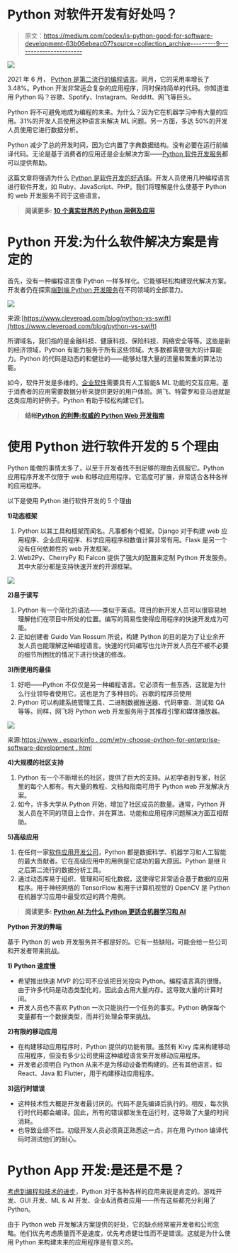# Python 对软件开发有好处吗？

> 原文：<https://medium.com/codex/is-python-good-for-software-development-63b06ebeac07?source=collection_archive---------9----------------------->

![](img/cdfbab6b60d50d245f55a858e97e7fa8.png)

2021 年 6 月， [Python 是第二流行的编程语言](https://www.tiobe.com/tiobe-index/)。同月，它的采用率增长了 3.48%。Python 开发非常适合复杂的应用程序，同时保持简单的代码。你知道谁用 Python 吗？谷歌、Spotify、Instagram、Redditt、网飞等巨头。

Python 将不可避免地成为编程的未来。为什么？因为它在机器学习中有大量的应用。31%的开发人员使用这种语言来解决 ML 问题。另一方面，多达 50%的开发人员使用它进行数据分析。

Python 减少了总的开发时间，因为它内置了字典数据结构。没有必要在运行前编译代码。无论是基于消费者的应用还是企业解决方案——[Python 软件开发服务](https://www.botreetechnologies.com/python-development)都可以提供帮助。

这篇文章将强调为什么 [Python 是软件开发的好选择](https://bestinau.com.au/is-python-good-for-software-development/)。开发人员使用几种编程语言进行软件开发，如 Ruby、JavaScript、PHP。我们将理解是什么使基于 Python 的 web 开发服务不同于这些语言。

> **阅读更多:** [**10 个真实世界的 Python 用例及应用**](https://www.botreetechnologies.com/blog/top-10-python-use-cases-and-applications/)

# **Python 开发:为什么软件解决方案是肯定的**

首先，没有一种编程语言像 Python 一样多样化。它能够轻松构建现代解决方案。开发者仍在探索[端到端 Python 开发服务](https://www.botreetechnologies.com/blog/python-case-study-for-logistics-company-b-l-processing-system/)在不同领域的全部潜力。

![](img/08c31ed97e75a29398ac41827440828b.png)

来源:[https://www.cleveroad.com/blog/python-vs-swift](https://www.cleveroad.com/blog/python-vs-swift)

所谓域名，我们指的是金融科技、健康科技、保险科技、网络安全等等。这些是新的经济领域，Python 有能力服务于所有这些领域。大多数都需要强大的计算能力。Python 的代码是动态的和健壮的——能够处理大量的流量和繁重的算法功能。

如今，软件开发是多维的。[企业软件](https://www.botreetechnologies.com/blog/complete-guide-to-enterprise-application-integration/)需要具有人工智能& ML 功能的交互应用。基于消费者的应用需要数据分析来提供更好的用户体验。网飞、特雷罗和亚马逊就是这类应用的好例子。Python 有助于轻松构建它们。

> **结帐**[**Python 的利弊:权威的 Python Web 开发指南**](https://www.botreetechnologies.com/blog/pros-and-cons-of-python/)

# **使用 Python 进行软件开发的 5 个理由**

Python 能做的事情太多了，以至于开发者找不到足够的理由去佩服它。Python 应用程序开发不仅限于 web 和移动应用程序。它高度可扩展，非常适合各种各样的应用程序。

以下是使用 Python 进行软件开发的 5 个理由

**1)动态框架**

1.  Python 以其工具和框架而闻名。凡事都有个框架。Django 对于构建 web 应用程序、企业应用程序、科学应用程序和数值计算非常有用。Flask 是另一个没有任何依赖性的 web 开发框架。
2.  Web2Py、CherryPy 和 Falcon 提供了强大的配置来定制 Python 开发服务。其中大部分都是支持快速开发的开源框架。

![](img/99731832e2da1edd6cac1245fbb879ba.png)

**2)易于读写**

1.  Python 有一个简化的语法——类似于英语。项目的新开发人员可以很容易地理解他们在项目中所处的位置。编写的简易性使得应用程序的快速开发成为可能。
2.  正如创建者 Guido Van Rossum 所说，构建 Python 的目的是为了让业余开发人员也能理解这种编程语言。快速的代码编写也允许开发人员在不被不必要的细节所困扰的情况下进行快速的修改。

**3)所使用的最佳**

1.  好吧——Python 不仅仅是另一种编程语言。它必须有一些东西，这就是为什么行业领导者使用它。这也是为了多种目的。谷歌的程序员使用
2.  Python 可以构建系统管理工具、二进制数据推送器、代码审查、测试和 QA 等等。同样，网飞将 Python web 开发服务用于其推荐引擎和媒体播放器。

![](img/7dc4130ca84c83b3122d8e619c264721.png)

来源:[https://www . esparkinfo . com/why-choose-python-for-enterprise-software-development . html](https://www.esparkinfo.com/why-choose-python-for-enterprise-software-development.html)

**4)大规模的社区支持**

1.  Python 有一个不断增长的社区，提供了巨大的支持。从初学者到专家，社区里的每个人都有。有大量的教程、文档和指南可用于 Python web 开发解决方案。
2.  如今，许多大学从 Python 开始，增加了社区成员的数量。通常，Python 开发人员在不同的项目上合作，并在算法、功能和应用程序问题解决方面互相帮助。

**5)高级应用**

1.  在任何一家[软件应用开发公司](https://www.botreetechnologies.com)，Python 都是数据科学、机器学习和人工智能的最大贡献者。它在高级应用中的用例是它成功的最大原因。Python 是继 R 之后第二流行的数据分析工具。
2.  通过动态库易于组织、管理和可视化数据，这使得它非常适合基于数据的应用程序。用于神经网络的 TensorFlow 和用于计算机视觉的 OpenCV 是 Python 在机器学习应用中最受欢迎的两个用例。

> **阅读更多:** [**Python AI:为什么 Python 更适合机器学习和 AI**](https://www.business2community.com/big-data/python-ai-why-python-is-better-for-machine-learning-and-ai-02389380)

**Python 开发的弊端**

基于 Python 的 web 开发服务并不都是好的。它有一些缺陷，可能会给一些公司和开发者带来挑战。

**1) Python 速度慢**

*   希望推出快速 MVP 的公司不应该把目光投向 Python。编程语言真的很慢。由于许多代码是动态类型化的，因此会占用大量内存。这导致大量的计算时间。
*   开发人员也不喜欢 Python 一次只能执行一个任务的事实。Python 确保每个变量都有一个数据类型，而并行处理会带来挑战。

**2)有限的移动应用**

*   在构建移动应用程序时，Python 提供的功能有限。虽然有 Kivy 库来构建移动应用程序，但没有多少公司使用这种编程语言来开发移动应用程序。
*   开发者必须明白 Python 从来不是为移动设备而构建的。还有其他语言，如 React、Java 和 Flutter，用于构建移动应用程序。

**3)运行时错误**

*   这种技术性大概是开发者最讨厌的。代码不是先编译后执行的。相反，每次执行时代码都会编译。因此，所有的错误都发生在运行时，这导致了大量的时间消耗。
*   也导致业绩不佳。初级开发人员必须真正熟悉这一点，并在用 Python 编译代码时测试他们的耐心。

# **Python App 开发:是还是不是？**

[考虑到编程和技术的进步](https://www.botreetechnologies.com/blog/top-10-python-use-cases-and-applications/)，Python 对于各种各样的应用来说是肯定的。游戏开发、GUI 开发、ML & AI 开发、企业&消费者应用——所有这些都充分利用了 Python。

由于 Python web 开发解决方案提供的好处，它的缺点经常被开发者和公司忽略。他们优先考虑质量而不是速度，优先考虑健壮性而不是错误。这就是为什么使用 Python 来构建未来的应用程序是有意义的。